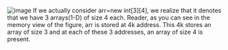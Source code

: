 ![image](https://user-images.githubusercontent.com/93143005/148073083-50ccc43c-bdfd-48f9-8f64-df44b400f0a3.png)
If we actually consider arr=new int[3][4], we realize that it denotes that we have 3 arrays(1-D) of size 4 each. Reader,
as you can see in the memory view of the figure, arr is stored at 4k address. 
This 4k stores an array of size 3 and at each of these 3 addresses, an array of size 4 is present.
